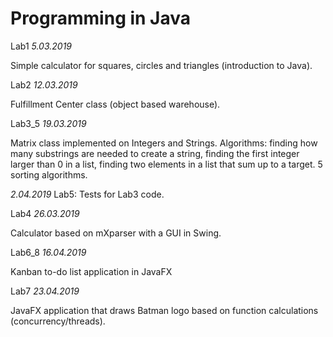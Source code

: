 # Programming in Java
Lab1
*5.03.2019*

Simple calculator for squares, circles and triangles (introduction to Java).

Lab2
*12.03.2019*

Fulfillment Center class (object based warehouse).

Lab3_5 
*19.03.2019*

Matrix class implemented on Integers and Strings. Algorithms: finding how many substrings are needed to create a string, finding the first integer larger than 0 in a list, finding two elements in a list that sum up to a target. 5 sorting algorithms.

*2.04.2019*
Lab5: Tests for Lab3 code.

Lab4
*26.03.2019*

Calculator based on mXparser with a GUI in Swing.

Lab6_8
*16.04.2019*

Kanban to-do list application in JavaFX

Lab7
*23.04.2019*

JavaFX application that draws Batman logo based on function calculations (concurrency/threads).
